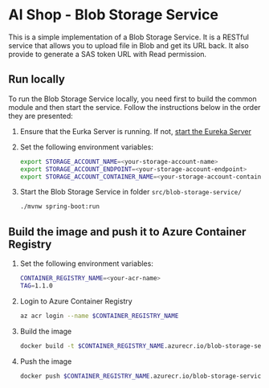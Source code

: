 # AI Shop - Blob Storage Service

This is a simple implementation of a Blob Storage Service. It is a RESTful service that allows you to upload file in Blob and get its URL back. It also provide to generate a SAS token URL with Read permission.

## Run locally

To run the Blob Storage Service locally, you need first to build the common module and then start the service. Follow the instructions below in the order they are presented:

1. Ensure that the Eurka Server is running. If not, [start the Eureka Server](../eureka-server/README.md)
2. Set the following environment variables:

    ```bash
    export STORAGE_ACCOUNT_NAME=<your-storage-account-name>
    export STORAGE_ACCOUNT_ENDPOINT=<your-storage-account-endpoint>
    export STORAGE_ACCOUNT_CONTAINER_NAME=<your-storage-account-container-name>
    ```

3. Start the Blob Storage Service in folder `src/blob-storage-service/`

    ```bash
    ./mvnw spring-boot:run
    ```

## Build the image and push it to Azure Container Registry

1. Set the following environment variables:

    ```bash
    CONTAINER_REGISTRY_NAME=<your-acr-name>
    TAG=1.1.0
    ```

2. Login to Azure Container Registry

    ```bash
    az acr login --name $CONTAINER_REGISTRY_NAME
    ```

3. Build the image

    ```bash
    docker build -t $CONTAINER_REGISTRY_NAME.azurecr.io/blob-storage-service:$TAG .
    ```

4. Push the image

    ```bash
    docker push $CONTAINER_REGISTRY_NAME.azurecr.io/blob-storage-service:$TAG
    ```
